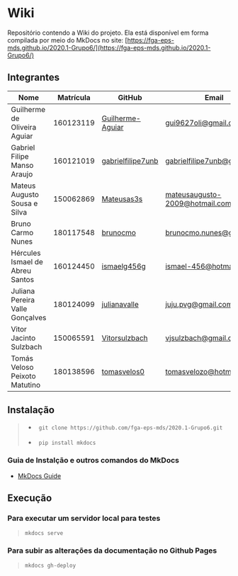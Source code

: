 # Wiki

Repositório contendo a Wiki do projeto. Ela está disponível em forma compilada por meio do MkDocs no site: [https://fga-eps-mds.github.io/2020.1-Grupo6/](https://fga-eps-mds.github.io/2020.1-Grupo6/)

## Integrantes

| Nome                          | Matrícula  | GitHub             | Email                                |
|-------------------------------|------------|--------------------|--------------------------------------|
| Guilherme de Oliveira Aguiar | 160123119 | [Guilherme-Aguiar](https://github.com/Guilherme-Aguiar) | gui9627oli@gmail.com |
| Gabriel Filipe Manso Araujo | 160121019 | [gabrielfilipe7unb](https://github.com/gabrielfilipe7unb)           | gabrielfilipe7unb@gmail.com              |
| Mateus Augusto Sousa e Silva  | 150062869 | [Mateusas3s](https://github.com/Mateusas3s)           | mateusaugusto-2009@hotmail.com               |
| Bruno Carmo Nunes             | 180117548 | [brunocmo](https://github.com/brunocmo)               | brunocmo.nunes@gmail.com                     |
| Hércules Ismael de Abreu Santos | 160124450 | [ismaelg456g](https://github.com/ismaelg456g) | ismael-456@hotmail.com |
| Juliana Pereira Valle Gonçalves | 180124099 | [julianavalle](https://github.com/julianavalle)           | juju.pvg@gmail.com               |
| Vitor Jacinto Sulzbach          | 150065591 | [Vitorsulzbach](https://github.com/Vitorsulzbach)        | vjsulzbach@gmail.com               |
| Tomás Veloso Peixoto Matutino | 180138596 | [tomasvelos0](https://github.com/tomasvelos0)           | tomasvelozo@hotmail.com               |

## Instalação

> * ``` git clone https://github.com/fga-eps-mds/2020.1-Grupo6.git``` <br> <br>
> * ``` pip install mkdocs```

### Guia de Instalção e outros comandos do MkDocs
- [MkDocs Guide](https://www.mkdocs.org/#installation)

## Execução

### Para executar um servidor local para testes

> ``` mkdocs serve ```

### Para subir as alterações da documentação no Github Pages

> ``` mkdocs gh-deploy ```
